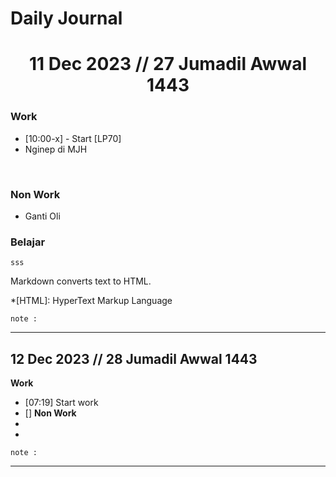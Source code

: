 # Daily Journal

 <center><h1> 11 Dec 2023 // 27 Jumadil Awwal 1443</h1></center>

### Work
- [10:00-x] - Start [LP70] 
- Nginep di MJH
<br>

### Non Work
- Ganti Oli


### Belajar
`sss`

Markdown converts text to HTML.

*[HTML]: HyperText Markup Language

``` 
note : 

```
---
 ## 12 Dec 2023 // 28 Jumadil Awwal 1443
 
**Work**
- [07:19] Start work
- []
**Non Work**
- 
- 
``` 
note : 

```
---

<!--stackedit_data:
eyJoaXN0b3J5IjpbLTEwNTkzODE5ODUsLTE1MzgwODYxNDEsLT
QyNjMxODcxMSwxMzU0NzYwMzE5LC03NDMxOTkxMjMsMTMxNDE0
MTgwNSwtMTIyMzA0ODk4NSwxNTMxNTYzNTg1LDMwMzI0ODgzOS
wtMTM2NDY4MzkzOV19
-->